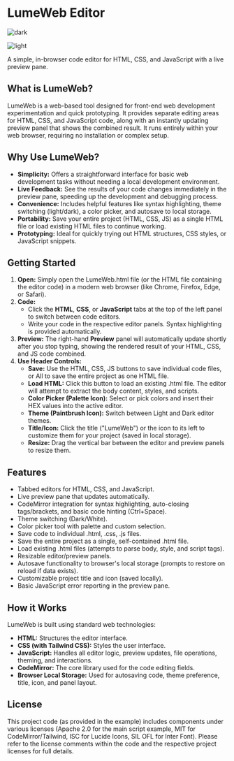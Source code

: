 # **LumeWeb Editor**

![dark](https://github.com/user-attachments/assets/eb1d69a6-b7ba-4ed8-b681-fac10868c837)

![light](https://github.com/user-attachments/assets/35354fd6-0189-419f-8099-9626510e1f6d)


A simple, in-browser code editor for HTML, CSS, and JavaScript with a live preview pane.

## **What is LumeWeb?**

LumeWeb is a web-based tool designed for front-end web development experimentation and quick prototyping. It provides separate editing areas for HTML, CSS, and JavaScript code, along with an instantly updating preview panel that shows the combined result. It runs entirely within your web browser, requiring no installation or complex setup.

## **Why Use LumeWeb?**

* **Simplicity:** Offers a straightforward interface for basic web development tasks without needing a local development environment.  
* **Live Feedback:** See the results of your code changes immediately in the preview pane, speeding up the development and debugging process.  
* **Convenience:** Includes helpful features like syntax highlighting, theme switching (light/dark), a color picker, and autosave to local storage.  
* **Portability:** Save your entire project (HTML, CSS, JS) as a single HTML file or load existing HTML files to continue working.  
* **Prototyping:** Ideal for quickly trying out HTML structures, CSS styles, or JavaScript snippets.

## **Getting Started**

1. **Open:** Simply open the LumeWeb.html file (or the HTML file containing the editor code) in a modern web browser (like Chrome, Firefox, Edge, or Safari).  
2. **Code:**  
   * Click the **HTML**, **CSS**, or **JavaScript** tabs at the top of the left panel to switch between code editors.  
   * Write your code in the respective editor panels. Syntax highlighting is provided automatically.  
3. **Preview:** The right-hand **Preview** panel will automatically update shortly after you stop typing, showing the rendered result of your HTML, CSS, and JS code combined.  
4. **Use Header Controls:**  
   * **Save:** Use the HTML, CSS, JS buttons to save individual code files, or All to save the entire project as one HTML file.  
   * **Load HTML:** Click this button to load an existing .html file. The editor will attempt to extract the body content, styles, and scripts.  
   * **Color Picker (Palette Icon):** Select or pick colors and insert their HEX values into the active editor.  
   * **Theme (Paintbrush Icon):** Switch between Light and Dark editor themes.  
   * **Title/Icon:** Click the title ("LumeWeb") or the icon to its left to customize them for your project (saved in local storage).  
   * **Resize:** Drag the vertical bar between the editor and preview panels to resize them.

## **Features**

* Tabbed editors for HTML, CSS, and JavaScript.  
* Live preview pane that updates automatically.  
* CodeMirror integration for syntax highlighting, auto-closing tags/brackets, and basic code hinting (Ctrl+Space).  
* Theme switching (Dark/White).  
* Color picker tool with palette and custom selection.  
* Save code to individual .html, .css, .js files.  
* Save the entire project as a single, self-contained .html file.  
* Load existing .html files (attempts to parse body, style, and script tags).  
* Resizable editor/preview panels.  
* Autosave functionality to browser's local storage (prompts to restore on reload if data exists).  
* Customizable project title and icon (saved locally).  
* Basic JavaScript error reporting in the preview pane.

## **How it Works**

LumeWeb is built using standard web technologies:

* **HTML:** Structures the editor interface.  
* **CSS (with Tailwind CSS):** Styles the user interface.  
* **JavaScript:** Handles all editor logic, preview updates, file operations, theming, and interactions.  
* **CodeMirror:** The core library used for the code editing fields.  
* **Browser Local Storage:** Used for autosaving code, theme preference, title, icon, and panel layout.

## **License**

This project code (as provided in the example) includes components under various licenses (Apache 2.0 for the main script example, MIT for CodeMirror/Tailwind, ISC for Lucide Icons, SIL OFL for Inter Font). Please refer to the license comments within the code and the respective project licenses for full details.
